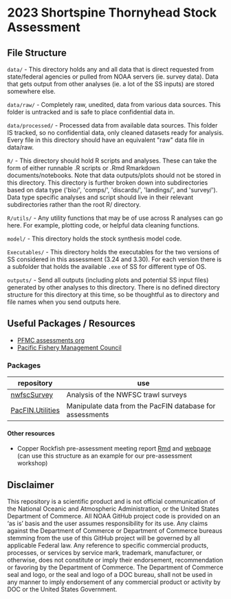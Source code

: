 # 2023 Shortspine Thornyhead Stock Assessment
## File Structure 
`data/` - This directory holds any and all data that is direct requested from state/federal agencies or pulled from NOAA servers (ie. survey data). Data that gets output from other analyses (ie. a lot of the SS inputs) are stored somewhere else.

`data/raw/` - Completely raw, unedited, data from various data sources. This folder is untracked and is safe to place confidential data in.

`data/processed/` - Processed data from available data sources. This folder IS tracked, so no confidential data, only cleaned datasets ready for analysis. Every file in this directory should have an equivalent "raw" data file in data/raw.

`R/` - This directory should hold R scripts and analyses. These can take the form of either runnable .R scripts or .Rmd Rmarkdown documents/notebooks. Note that data outputs/plots should not be stored in this directory. This directory is further broken down into subdirectories based on data type ('bio/', 'comps/', 'discards/', 'landings/', and 'survey/'). Data type specific analyses and script should live in their relevant subdirectories rather than the root R/ directory.

`R/utils/` - Any utility functions that may be of use across R analyses can go here. For example, plotting code, or helpful data cleaning functions.

`model/` - This directory holds the stock synthesis model code.

`Executables/` - This directory holds the executables for the two versions of SS considered in this assessment (3.24 and 3.30). For each version there is a subfolder that holds the available `.exe` of SS for different type of OS.

`outputs/` - Send all outputs (including plots and potential SS input files) generated by other analyses to this directory. There is no defined directory structure for this directory at this time, so be thoughtful as to directory and file names when you send outputs here.

## Useful Packages / Resources

* [PFMC assessments org](https://github.com/pfmc-assessments)
* [Pacific Fishery Management Council](https://www.pcouncil.org)

### Packages
repository | use 
-- | -- 
[nwfscSurvey](http://pfmc-assessments.github.io/nwfscSurvey/) | Analysis of the NWFSC trawl surveys 
[PacFIN.Utilities](https://pfmc-assessments.github.io/PacFIN.Utilities/) | Manipulate data from the PacFIN database for assessments 

#### Other resources 
* Copper Rockfish pre-assessment meeting report [Rmd](https://github.com/pfmc-assessments/copper_rockfish_2023/blob/main/documents/pre-assessment_data_workshop/report.Rmd) and [webpage](https://pfmc-assessments.github.io/copper_rockfish_2023/) (can use this structure as an example for our pre-assessment workshop)

## Disclaimer 

This repository is a scientific product and is not official communication of the National Oceanic and Atmospheric Administration, or the United States Department of Commerce. All NOAA GitHub project code is provided on an ‘as is’ basis and the user assumes responsibility for its use. Any claims against the Department of Commerce or Department of Commerce bureaus stemming from the use of this GitHub project will be governed by all applicable Federal law. Any reference to specific commercial products, processes, or services by service mark, trademark, manufacturer, or otherwise, does not constitute or imply their endorsement, recommendation or favoring by the Department of Commerce. The Department of Commerce seal and logo, or the seal and logo of a DOC bureau, shall not be used in any manner to imply endorsement of any commercial product or activity by DOC or the United States Government.
